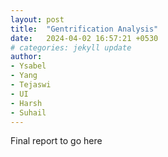 ```yaml
---
layout: post
title:  "Gentrification Analysis"
date:   2024-04-02 16:57:21 +0530
# categories: jekyll update
author:
- Ysabel
- Yang
- Tejaswi
- UI
- Harsh
- Suhail
---
```

Final report to go here
